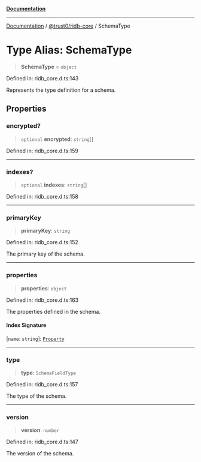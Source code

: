 [**Documentation**](../../../README.md)

***

[Documentation](../../../README.md) / [@trust0/ridb-core](../README.md) / SchemaType

# Type Alias: SchemaType

> **SchemaType** = `object`

Defined in: ridb\_core.d.ts:143

Represents the type definition for a schema.

## Properties

### encrypted?

> `optional` **encrypted**: `string`[]

Defined in: ridb\_core.d.ts:159

***

### indexes?

> `optional` **indexes**: `string`[]

Defined in: ridb\_core.d.ts:158

***

### primaryKey

> **primaryKey**: `string`

Defined in: ridb\_core.d.ts:152

The primary key of the schema.

***

### properties

> **properties**: `object`

Defined in: ridb\_core.d.ts:163

The properties defined in the schema.

#### Index Signature

\[`name`: `string`\]: [`Property`](../classes/Property.md)

***

### type

> **type**: `SchemaFieldType`

Defined in: ridb\_core.d.ts:157

The type of the schema.

***

### version

> **version**: `number`

Defined in: ridb\_core.d.ts:147

The version of the schema.
